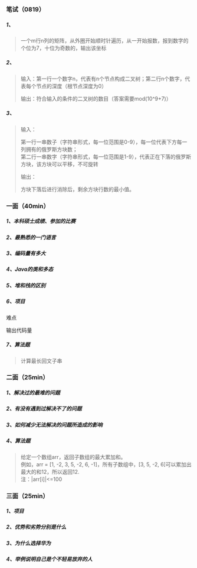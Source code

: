 ### 笔试（0819）

##### 1、

> 一个m行n列的矩阵，从外圈开始顺时针遍历，从一开始报数，报到数字的个位为7，十位为奇数的，输出该坐标

##### 2、

> 输入：第一行一个数字n，代表有n个节点构成二叉树；第二行n个数字，代表每个节点的深度（根节点深度为0）
>
> 输出：符合输入的条件的二叉树的数目（答案需要mod(10^9+7)）

##### 3、

> 输入：
>
> 第一行一串数子（字符串形式，每一位范围是0-9），每一位代表下方每一列拥有的俄罗斯方块数；  
> 第二行一串数字（字符串形式，每一位范围是1-9），代表正在下落的俄罗斯方块，该方块可以平移，不可旋转
>
> 输出：
>
> 方块下落后进行消除后，剩余方块行数的最小值。



### 一面（40min）

##### 1、本科硕士成绩、参加的比赛

##### 2、最熟悉的一门语言

##### 3、编码量有多大

##### 4、Java的类和多态

##### 5、堆和栈的区别

##### 6、项目

难点

输出代码量

##### 7、算法题

> 计算最长回文子串



### 二面（25min）

##### 1、解决过的最难的问题

##### 2、有没有遇到过解决不了的问题

##### 3、如何减少无法解决的问题所造成的影响

##### 4、算法题

> 给定一个数组arr，返回子数组的最大累加和。  
> 例如，arr = [1, -2, 3, 5, -2, 6, -1]，所有子数组中，[3, 5, -2, 6]可以累加出最大的和12，所以返回12.  
> 注：|arr[i]|<=100



### 三面（25min）

##### 1、项目

##### 2、优势和劣势分别是什么

##### 3、为什么选择华为

##### 4、举例说明自己是个不轻易放弃的人

